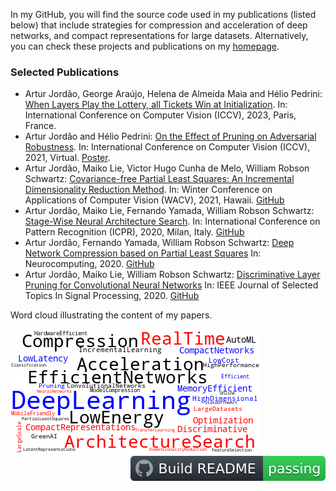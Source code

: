 In my GitHub, you will find the source code used in my publications (listed below) that include strategies for compression and acceleration of deep networks, and compact representations for large datasets. Alternatively, you can check these projects and publications on my [homepage](http://arturjordao.github.io/).

<!--
<img src="Figures/1.png" width="40%"/> <img src="Figures/2.png" width="40%"/>
-->

### Selected Publications
* Artur Jordão, George Araújo, Helena de Almeida Maia and Hélio Pedrini: [When Layers Play the Lottery, all Tickets Win at Initialization](https://openaccess.thecvf.com/content/ICCV2023W/RCV/papers/Jordao_When_Layers_Play_the_Lottery_all_Tickets_Win_at_Initialization_ICCVW_2023_paper.pdf). In: International Conference on Computer Vision (ICCV), 2023, Paris, France.
* Artur Jordão and Hélio Pedrini: [On the Effect of Pruning on Adversarial Robustness](https://openaccess.thecvf.com/content/ICCV2021W/AROW/papers/Jordao_On_the_Effect_of_Pruning_on_Adversarial_Robustness_ICCVW_2021_paper.pdf). In: International Conference on Computer Vision (ICCV), 2021, Virtual. [Poster](https://iccv21-adv-workshop.github.io/posters/2.pdf).
* Artur Jordão, Maiko Lie, Victor Hugo Cunha de Melo, William Robson Schwartz: [Covariance-free Partial Least Squares: An Incremental Dimensionality Reduction Method](https://openaccess.thecvf.com/content/WACV2021/papers/Jordao_Covariance-Free_Partial_Least_Squares_An_Incremental_Dimensionality_Reduction_Method_WACV_2021_paper.pdf).
In: Winter Conference on Applications of Computer Vision (WACV), 2021, Hawaii. [GitHub](https://github.com/arturjordao/IncrementalDimensionalityReduction)
* Artur Jordão, Maiko Lie, Fernando Yamada, William Robson Schwartz: [Stage-Wise Neural Architecture Search](https://arxiv.org/pdf/2004.11178.pdf). 
In: International Conference on Pattern Recognition (ICPR), 2020, Milan, Italy. [GitHub](https://github.com/arturjordao/StageWiseArchitectureSearch)
* Artur Jordão, Fernando Yamada, William Robson Schwartz: [Deep Network Compression based on Partial Least Squares](https://homepages.dcc.ufmg.br/~arturjordao/Files/Papers/Neurocomputing_2019.pdf) 
In: Neurocomputing, 2020. [GitHub](https://github.com/arturjordao/PruningNeuralNetworks)
* Artur Jordão, Maiko Lie, William Robson Schwartz: [Discriminative Layer Pruning for Convolutional Neural Networks](https://homepages.dcc.ufmg.br/~arturjordao/Files/Papers/JSTSP_2019.pdf) 
In: IEEE Journal of Selected Topics In Signal Processing, 2020. [GitHub](https://github.com/arturjordao/DepthWisePruning)

Word cloud illustrating the content of my papers.

<img src="https://github.com/arturjordao/arturjordao/blob/master/Figures/wordCloud2.png">

<img src="https://github.com/arturjordao/arturjordao/blob/master/Figures/badge.svg" alt="Build README" align="right">
